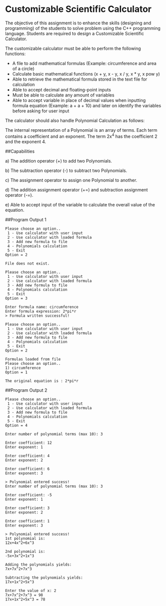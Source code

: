 # Customizable Scientific Calculator
The objective of this assignment is to enhance the skills (designing and programming) of the students to solve problem using the C++ programming language. Students are required to design a Customizable Scientific Calculator.

The customizable calculator must be able to perform the following functions:
* A file to add mathematical formulas (Example: circumference and area of a circle)
* Calculate basic mathematical functions (x + y, x - y, x / y, x * y, x pow y)
* Able to retrieve the mathematical formula stored in the text file for calculation
* Able to accept decimal and floating-point inputs
* Must be able to calculate any amount of variables
* Able to accept variable in place of decimal values when inputting formula equation (Example: a + a + 10) and later on identify the variables before asking for user input


The calculator should also handle Polynomial Calculation as follows:

The internal representation of a Polynomial is an array of terms. Each term contains a coefficient and an exponent. The term 2x<sup>4</sup> has the coefficient 2 and the exponent 4.

##Capabilities

a) The addition operator (+) to add two Polynomials.

b) The subtraction operator (-) to subtract two Polynomials.

c) The assignment operator to assign one Polynomial to another.

d) The addition assignment operator (+=) and subtraction assignment operator (-=).

e) Able to accept input of the variable to calculate the overall value of the equation.

##Program Output 1
```
Please choose an option..
 1 - Use calculator with user input
 2 - Use calculator with loaded formula
 3 - Add new formula to file
 4 - Polynomials calculation
 5 - Exit
Option = 2

File does not exist.

Please choose an option..
 1 - Use calculator with user input
 2 - Use calculator with loaded formula
 3 - Add new formula to file
 4 - Polynomials calculation
 5 - Exit
Option = 3

Enter formula name: circumference
Enter formula expression: 2*pi*r
> Formula written successful!

Please choose an option..
 1 - Use calculator with user input
 2 - Use calculator with loaded formula
 3 - Add new formula to file
 4 - Polynomials calculation
 5 - Exit
Option = 2

Formulas loaded from file
Please choose an option..
1) circumference
Option = 1

The original equation is : 2*pi*r
```
##Program Output 2
```
Please choose an option..
 1 - Use calculator with user input
 2 - Use calculator with loaded formula
 3 - Add new formula to file
 4 - Polynomials calculation
 5 - Exit
Option = 4

Enter number of polynomial terms (max 10): 3

Enter coefficient: 12
Enter exponent: 1

Enter coefficient: 4
Enter exponent: 2

Enter coefficient: 6
Enter exponent: 3

> Polynomial entered success!
Enter number of polynomial terms (max 10): 3

Enter coefficient: -5
Enter exponent: 1

Enter coefficient: 3
Enter exponent: 2

Enter coefficient: 1
Enter exponent: 3

> Polynomial entered success!
1st polynomial is:
12x+4x^2+6x^3

2nd polynomial is:
-5x+3x^2+1x^3

Adding the polynomials yields:
7x+7x^2+7x^3

Subtracting the polynomials yields:
17x+1x^2+5x^3

Enter the value of x: 2
7x+7x^2+7x^3 = 98
17x+1x^2+5x^3 = 78
```
